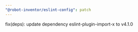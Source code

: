 ```yaml
---
"@robot-inventor/eslint-config": patch
---
```


fix(deps): update dependency eslint-plugin-import-x to v4.1.0
